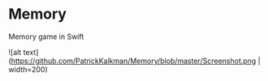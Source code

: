 # Memory
Memory game in Swift

![alt text](https://github.com/PatrickKalkman/Memory/blob/master/Screenshot.png | width=200)
